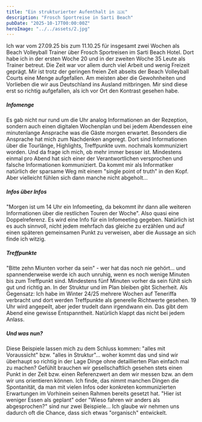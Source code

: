 ```yaml
---
title: "Ein strukturierter Aufenthalt in 🇬🇷"
description: "Frosch Sportreise in Sarti Beach"
pubDate: "2025-10-17T00:00:00Z"
heroImage: "../../assets/2.jpg"
---
```


Ich war vom 27.09.25 bis zum 11.10.25 für insgesamt zwei Wochen als Beach Volleyball Trainer über Frosch Sportreisen im Sarti Beach Hotel. Dort habe ich in der ersten Woche 20 und in der zweiten Woche 35 Leute als Trainer betreut. Die Zeit war vor allem durch viel Arbeit und wenig Freizeit geprägt. Mir ist trotz der geringen freien Zeit abseits der Beach Volleyball Courts eine Menge aufgefallen. Am meisten aber die Gewohnheiten und Vorlieben die wir aus Deutschland ins Ausland mitbringen. Mir sind diese erst so richtig aufgefallen, als ich vor Ort den Kontrast gesehen habe.

##### Infomenge

Es gab nicht nur rund um die Uhr analog Informationen an der Rezeption, sondern auch einen digitalen Wochenplan und bei jedem Abendessen eine minutenlange Ansprache was die Gäste morgen erwartet. Besonders die Ansprache hat mich zum Nachdenken angeregt. Dort sind Informationen über die Tourlänge, Highlights, Treffpunkte uvm. nochmals kommuniziert worden. Und da frage ich mich, ob mehr immer besser ist. Mindestens einmal pro Abend hat sich einer der Verantwortlichen versprochen und falsche Informationen kommuniziert. Da kommt mir als Informatiker natürlich der sparsame Weg mit einem "single point of truth" in den Kopf. Aber vielleicht fühlen sich dann manche nicht abgeholt...

##### Infos über Infos

"Morgen ist um 14 Uhr ein Infomeeting, da bekommt ihr dann alle weiteren Informationen über die restlichen Touren der Woche". Also quasi eine Doppelreferenz. Es wird eine Info für ein Infomeeting gegeben. Natürlich ist es auch sinnvoll, nicht jedem mehrfach das gleiche zu erzählen und auf einen späteren gemeinsamen Punkt zu verweisen, aber die Aussage an sich finde ich witzig.

##### Treffpunkte

"Bitte zehn Miunten vorher da sein" - wer hat das noch nie gehört... und spannenderweise werde ich auch unruhig, wenn es noch wenige Minuten bis zum Treffpunkt sind. Mindestens fünf Minuten vorher da sein fühlt sich gut und richtig an. In der Struktur und im Plan bleiben gibt Sicherheit. Als Gegensatz: Ich habe im Winter 24/25 mehrere Wochen auf Teneriffa verbracht und dort werden Treffpunkte als generelle Richtwerte gesehen. 19 Uhr wird angepeilt, aber jeder trudelt dann irgendwann ein. Das gibt dem Abend eine gewisse Entspanntheit. Natürlich klappt das nicht bei jedem Anlass.

##### Und was nun?

Diese Beispiele lassen mich zu dem Schluss kommen: "alles mit Voraussicht" bzw. "alles in Struktur"... woher kommt das und sind wir überhaupt so richtig in der Lage Dinge ohne detaillierten Plan einfach mal zu machen? Gefühlt brauchen wir gesellschaftlich gesehen stets einen Punkt in der Zeit bzw. einen Referenzwert an dem wir messen bzw. an dem wir uns orientieren können. Ich finde, das nimmt manchen Dingen die Spontanität, da man mit vielen Infos oder konkreten kommunizierten Erwartungen im Vorhinein seinen Rahmen bereits gesetzt hat. "Hier ist weniger Essen als geplant" oder "Wieso fahren wir anders als abgesprochen?" sind nur zwei Beispiele... Ich glaube wir nehmen uns dadurch oft die Chance, dass sich etwas "organisch" entwickelt.
